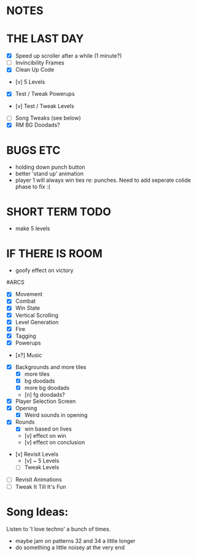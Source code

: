 NOTES
=====

# THE LAST DAY
- [X] Speed up scroller after a while (1 minute?)
- [ ] Invincibility Frames
- [X] Clean Up Code
- [v] 5 Levels
- [X] Test / Tweak Powerups
- [v] Test / Tweak Levels
- [ ] Song Tweaks (see below)
- [X] RM BG Doodads?

# BUGS ETC
- holding down punch button
- better 'stand up' animation
- player 1 will always win ties re: punches. Need to add seperate colide phase to fix :(

# SHORT TERM TODO 
- make 5 levels

# IF THERE IS ROOM
- goofy effect on victory

#ARCS
- [x] Movement
- [x] Combat
- [x] Win State
- [x] Vertical Scrolling
- [x] Level Generation
- [x] Fire
- [x] Tagging
- [x] Powerups
- [x?] Music
- [x] Backgrounds and more tiles
  - [x] more tiles
  - [x] bg doodads
  - [x] more bg doodads
  - [n] fg doodads?
- [x] Player Selection Screen
- [x] Opening
  - [x] Weird sounds in opening
- [x] Rounds
  - [x] win based on lives
  - [v] effect on win
  - [v] effect on conclusion
- [v] Revisit Levels
  - [v] ~ 5 Levels
  - [ ] Tweak Levels
- [ ] Revisit Animations
- [ ] Tweak It Till It's Fun

# Song Ideas:

Listen to 'I love techno' a bunch of times.
  
  - maybe jam on patterns 32 and 34 a little longer
  - do something a little noisey at the very end

